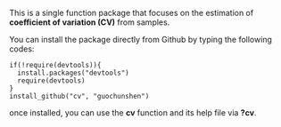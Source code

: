 This is a single function package that focuses on the estimation of __coefficient of variation (CV)__ from samples. 

You can install the package directly from Github by typing the following codes:

```
if(!require(devtools)){
  install.packages("devtools")
  require(devtools)
}
install_github("cv", "guochunshen")

```

once installed, you can use the __cv__ function and its help file via __?cv__.


